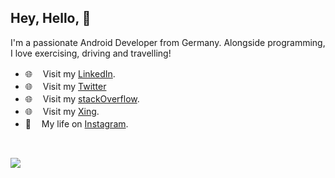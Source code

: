 
## Hey, Hello, 👋 

I'm a passionate Android Developer from Germany. 
Alongside programming, I love exercising, driving and travelling!

- 🌐  ㅤVisit my [LinkedIn](https://www.linkedin.com/in/mansi-droid).
- 🌐  ㅤVisit my [Twitter](https://twitter.com/mansi_droid)
- 🌐  ㅤVisit my [stackOverflow](https://stackoverflow.com/users/11893428/mansi-vaghela).
- 🌐  ㅤVisit my [Xing](https://www.xing.com/profile/Mansi_Vaghela/web_profiles).
- 🧍  ㅤMy life on [Instagram](https://www.instagram.com/i.m.mrp).

<br />
<p align = "start">
  <img src = "https://github-readme-stats.vercel.app/api?username=mansi-droid">
</p>

</details>
